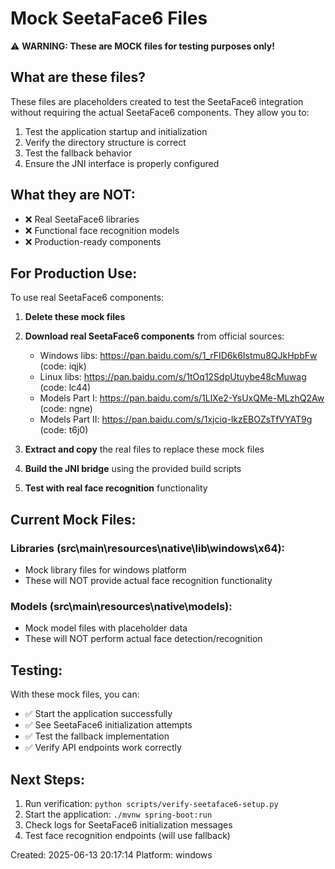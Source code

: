 # Mock SeetaFace6 Files

⚠️ **WARNING: These are MOCK files for testing purposes only!**

## What are these files?

These files are placeholders created to test the SeetaFace6 integration without requiring the actual SeetaFace6 components. They allow you to:

1. Test the application startup and initialization
2. Verify the directory structure is correct
3. Test the fallback behavior
4. Ensure the JNI interface is properly configured

## What they are NOT:

- ❌ Real SeetaFace6 libraries
- ❌ Functional face recognition models
- ❌ Production-ready components

## For Production Use:

To use real SeetaFace6 components:

1. **Delete these mock files**
2. **Download real SeetaFace6 components** from official sources:
   - Windows libs: https://pan.baidu.com/s/1_rFID6k6Istmu8QJkHpbFw (code: iqjk)
   - Linux libs: https://pan.baidu.com/s/1tOq12SdpUtuybe48cMuwag (code: lc44)
   - Models Part I: https://pan.baidu.com/s/1LlXe2-YsUxQMe-MLzhQ2Aw (code: ngne)
   - Models Part II: https://pan.baidu.com/s/1xjciq-lkzEBOZsTfVYAT9g (code: t6j0)

3. **Extract and copy** the real files to replace these mock files
4. **Build the JNI bridge** using the provided build scripts
5. **Test with real face recognition** functionality

## Current Mock Files:

### Libraries (src\main\resources\native\lib\windows\x64):
- Mock library files for windows platform
- These will NOT provide actual face recognition functionality

### Models (src\main\resources\native\models):
- Mock model files with placeholder data
- These will NOT perform actual face detection/recognition

## Testing:

With these mock files, you can:
- ✅ Start the application successfully
- ✅ See SeetaFace6 initialization attempts
- ✅ Test the fallback implementation
- ✅ Verify API endpoints work correctly

## Next Steps:

1. Run verification: `python scripts/verify-seetaface6-setup.py`
2. Start the application: `./mvnw spring-boot:run`
3. Check logs for SeetaFace6 initialization messages
4. Test face recognition endpoints (will use fallback)

Created: 2025-06-13 20:17:14
Platform: windows
